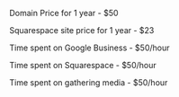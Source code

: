 Domain Price for 1 year - $50

Squarespace site price for 1 year - $23

Time spent on Google Business - $50/hour

Time spent on Squarespace - $50/hour

Time spent on gathering media - $50/hour
